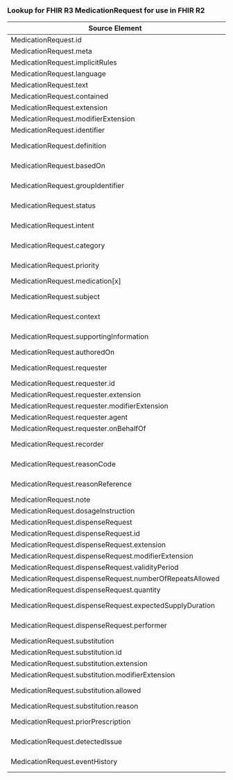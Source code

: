 ### Lookup for FHIR R3 MedicationRequest for use in FHIR R2

| Source Element | Usage | Target |
| -------------- | ----- | ------ |
| MedicationRequest.id | UseElementSameName | MedicationOrder.id |
| MedicationRequest.meta | UseElementSameName | MedicationOrder.meta |
| MedicationRequest.implicitRules | UseElementSameName | MedicationOrder.implicitRules |
| MedicationRequest.language | UseElementSameName | MedicationOrder.language |
| MedicationRequest.text | UseElementSameName | MedicationOrder.text |
| MedicationRequest.contained | UseElementSameName | MedicationOrder.contained |
| MedicationRequest.extension | UseElementSameName | MedicationOrder.extension |
| MedicationRequest.modifierExtension | UseElementSameName | MedicationOrder.modifierExtension |
| MedicationRequest.identifier | UseElementSameName | MedicationOrder.identifier |
| MedicationRequest.definition | UseExtension | http://hl7.org/fhir/3.0/StructureDefinition/extension-MedicationRequest.definition |
| MedicationRequest.basedOn | UseExtension | http://hl7.org/fhir/3.0/StructureDefinition/extension-MedicationRequest.basedOn |
| MedicationRequest.groupIdentifier | UseExtension | http://hl7.org/fhir/3.0/StructureDefinition/extension-MedicationRequest.groupIdentifier |
| MedicationRequest.status | UseExtension | http://hl7.org/fhir/3.0/StructureDefinition/extension-MedicationRequest.status |
| MedicationRequest.intent | UseExtension | http://hl7.org/fhir/3.0/StructureDefinition/extension-MedicationRequest.intent |
| MedicationRequest.category | UseExtension | http://hl7.org/fhir/3.0/StructureDefinition/extension-MedicationRequest.category |
| MedicationRequest.priority | UseExtension | http://hl7.org/fhir/3.0/StructureDefinition/extension-MedicationRequest.priority |
| MedicationRequest.medication[x] | UseElementSameName | MedicationOrder.medication[x] |
| MedicationRequest.subject | UseExtension | http://hl7.org/fhir/3.0/StructureDefinition/extension-MedicationRequest.subject |
| MedicationRequest.context | UseExtension | http://hl7.org/fhir/3.0/StructureDefinition/extension-MedicationRequest.context |
| MedicationRequest.supportingInformation | UseExtension | http://hl7.org/fhir/3.0/StructureDefinition/extension-MedicationRequest.supportingInformation |
| MedicationRequest.authoredOn | UseElementSameName | MedicationOrder.dateWritten |
| MedicationRequest.requester | UseExtension | http://hl7.org/fhir/3.0/StructureDefinition/extension-MedicationRequest.requester |
| MedicationRequest.requester.id | UseExtensionFromAncestor | - |
| MedicationRequest.requester.extension | UseExtensionFromAncestor | - |
| MedicationRequest.requester.modifierExtension | UseExtensionFromAncestor | - |
| MedicationRequest.requester.agent | UseExtensionFromAncestor | - |
| MedicationRequest.requester.onBehalfOf | UseExtensionFromAncestor | - |
| MedicationRequest.recorder | UseExtension | http://hl7.org/fhir/3.0/StructureDefinition/extension-MedicationRequest.recorder |
| MedicationRequest.reasonCode | UseExtension | http://hl7.org/fhir/3.0/StructureDefinition/extension-MedicationRequest.reasonCode |
| MedicationRequest.reasonReference | UseExtension | http://hl7.org/fhir/3.0/StructureDefinition/extension-MedicationRequest.reasonReference |
| MedicationRequest.note | UseElementSameName | MedicationOrder.note |
| MedicationRequest.dosageInstruction | UseElementSameName | MedicationOrder.dosageInstruction |
| MedicationRequest.dispenseRequest | UseElementSameName | MedicationOrder.dispenseRequest |
| MedicationRequest.dispenseRequest.id | UseElementSameName | MedicationOrder.dispenseRequest.id |
| MedicationRequest.dispenseRequest.extension | UseElementSameName | MedicationOrder.dispenseRequest.extension |
| MedicationRequest.dispenseRequest.modifierExtension | UseElementSameName | MedicationOrder.dispenseRequest.modifierExtension |
| MedicationRequest.dispenseRequest.validityPeriod | UseElementSameName | MedicationOrder.dispenseRequest.validityPeriod |
| MedicationRequest.dispenseRequest.numberOfRepeatsAllowed | UseElementSameName | MedicationOrder.dispenseRequest.numberOfRepeatsAllowed |
| MedicationRequest.dispenseRequest.quantity | UseElementSameName | MedicationOrder.dispenseRequest.quantity |
| MedicationRequest.dispenseRequest.expectedSupplyDuration | UseExtension | http://hl7.org/fhir/3.0/StructureDefinition/extension-MedicationRequest.dispenseRequest.expectedSupplyDuration |
| MedicationRequest.dispenseRequest.performer | UseExtension | http://hl7.org/fhir/3.0/StructureDefinition/extension-MedicationRequest.dispenseRequest.performer |
| MedicationRequest.substitution | UseElementSameName | MedicationOrder.substitution |
| MedicationRequest.substitution.id | UseElementSameName | MedicationOrder.substitution.id |
| MedicationRequest.substitution.extension | UseElementSameName | MedicationOrder.substitution.extension |
| MedicationRequest.substitution.modifierExtension | UseElementSameName | MedicationOrder.substitution.modifierExtension |
| MedicationRequest.substitution.allowed | UseExtension | http://hl7.org/fhir/3.0/StructureDefinition/extension-MedicationRequest.substitution.allowed |
| MedicationRequest.substitution.reason | UseElementSameName | MedicationOrder.substitution.reason |
| MedicationRequest.priorPrescription | UseExtension | http://hl7.org/fhir/3.0/StructureDefinition/extension-MedicationRequest.priorPrescription |
| MedicationRequest.detectedIssue | UseExtension | http://hl7.org/fhir/3.0/StructureDefinition/extension-MedicationRequest.detectedIssue |
| MedicationRequest.eventHistory | UseExtension | http://hl7.org/fhir/3.0/StructureDefinition/extension-MedicationRequest.eventHistory |
